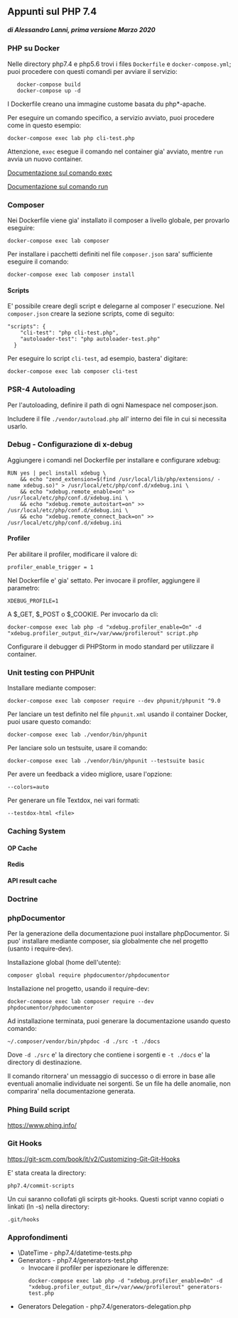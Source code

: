 
## Appunti sul PHP 7.4
##### di Alessandro Lanni, prima versione Marzo 2020

### PHP su Docker

Nelle directory php7.4 e php5.6 trovi i files `Dockerfile` e `docker-compose.yml`;
puoi procedere con questi comandi per avviare il servizio:

````
   docker-compose build
   docker-compose up -d
````
I Dockerfile creano una immagine custome basata du php*-apache.

Per eseguire un comando specifico, a servizio avviato, puoi procedere come in questo esempio:

````
docker-compose exec lab php cli-test.php
````

Attenzione, `exec` esegue il comando nel container gia' avviato, mentre `run` avvia un nuovo container.

[Documentazione sul comando exec](https://docs.docker.com/compose/reference/exec/)

[Documentazione sul comando run](https://docs.docker.com/compose/reference/run/)
 
   
### Composer

Nei Dockerfile viene gia' installato il composer a livello globale, per provarlo eseguire:

````
docker-compose exec lab composer
````

Per installare i pacchetti definiti nel file `composer.json` sara' sufficiente eseguire il comando:

````
docker-compose exec lab composer install
````

#### Scripts

E' possibile creare degli script e delegarne al composer l' esecuzione.
Nel `composer.json` creare la sezione scripts, come di seguito:

````
"scripts": {
    "cli-test": "php cli-test.php",
    "autoloader-test": "php autoloader-test.php"
  }
````

Per eseguire lo script `cli-test`, ad esempio, bastera' digitare:

````
docker-compose exec lab composer cli-test
````


### PSR-4 Autoloading

Per l'autoloading, definire il path di ogni Namespace nel composer.json. 

Includere il file  `./vendor/autoload.php` all' interno dei file in cui si necessita usarlo.


### Debug - Configurazione di x-debug

Aggiungere i comandi nel Dockerfile per installare e configurare xdebug:

````
RUN yes | pecl install xdebug \
    && echo "zend_extension=$(find /usr/local/lib/php/extensions/ -name xdebug.so)" > /usr/local/etc/php/conf.d/xdebug.ini \
    && echo "xdebug.remote_enable=on" >> /usr/local/etc/php/conf.d/xdebug.ini \
    && echo "xdebug.remote_autostart=on" >> /usr/local/etc/php/conf.d/xdebug.ini \
    && echo "xdebug.remote_connect_back=on" >> /usr/local/etc/php/conf.d/xdebug.ini
````
#### Profiler

Per abilitare il profiler, modificare il valore di:

````
profiler_enable_trigger = 1
````

Nel Dockerfile e' gia' settato. Per invocare il  profiler, aggiungere il parametro:

````
XDEBUG_PROFILE=1
````

A $_GET, $_POST o $_COOKIE. Per invocarlo da cli:

````
docker-compose exec lab php -d "xdebug.profiler_enable=On" -d "xdebug.profiler_output_dir=/var/www/profilerout" script.php
````



Configurare il debugger di PHPStorm in modo standard per utilizzare il container.

### Unit testing con PHPUnit

Installare mediante composer:

````
docker-compose exec lab composer require --dev phpunit/phpunit ^9.0
````

Per lanciare un test definito nel file `phpunit.xml` usando il container Docker, puoi usare questo comando:

````
docker-compose exec lab ./vendor/bin/phpunit
````

Per lanciare solo un testsuite, usare il comando:

````
docker-compose exec lab ./vendor/bin/phpunit --testsuite basic
````

Per avere un feedback a video migliore, usare l'opzione:

````
--colors=auto
````

Per generare un file Textdox, nei vari formati:

````
--testdox-html <file>
````

### Caching System

#### OP Cache

#### Redis

#### API result cache 

### Doctrine

### phpDocumentor

Per la generazione della documentazione puoi installare phpDocumentor.
Si puo' installare mediante composer, sia globalmente che nel progetto (usanto i require-dev).

Installazione global (home dell'utente):

````
composer global require phpdocumentor/phpdocumentor
````

Installazione nel progetto, usando il require-dev:

````
docker-compose exec lab composer require --dev phpdocumentor/phpdocumentor
````

Ad installazione terminata, puoi generare la documentazione usando questo comando:

````
~/.composer/vendor/bin/phpdoc -d ./src -t ./docs
```` 

Dove `-d ./src` e' la directory che contiene i sorgenti e `-t ./docs` e' la directory di destinazione.

Il comando ritornera' un messaggio di successo o di errore in base alle eventuali anomalie individuate nei sorgenti.
Se un file ha delle anomalie, non comparira' nella documentazione generata. 


### Phing Build script

https://www.phing.info/

### Git Hooks

https://git-scm.com/book/it/v2/Customizing-Git-Git-Hooks

E' stata creata la directory:

````
php7.4/commit-scripts
````

Un cui saranno collofati gli scirpts git-hooks.
Questi script vanno copiati o linkati (ln -s) nella directory:

````
.git/hooks
````

### Approfondimenti

* \DateTime -  php7.4/datetime-tests.php 
* Generators - php7.4/generators-test.php
    * Invocare il profiler per ispezionare le differenze: 
        ````
        docker-compose exec lab php -d "xdebug.profiler_enable=On" -d "xdebug.profiler_output_dir=/var/www/profilerout" generators-test.php
        ````
* Generators Delegation - php7.4/generators-delegation.php
  
